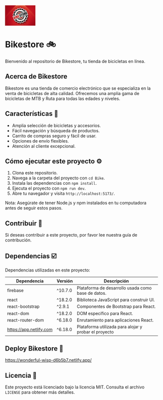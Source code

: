 ![Bikestore](/public/favicon.jpg)

# Bikestore 🚲

Bienvenido al repositorio de Bikestore, tu tienda de bicicletas en línea.

## Acerca de Bikestore

Bikestore es una tienda de comercio electrónico que se especializa en la venta de bicicletas de alta calidad. Ofrecemos una amplia gama de bicicletas de MTB y Ruta para todas las edades y niveles.

## Características 🚀

- Amplia selección de bicicletas y accesorios.
- Fácil navegación y búsqueda de productos.
- Carrito de compras seguro y fácil de usar.
- Opciones de envío flexibles.
- Atención al cliente excepcional.

## Cómo ejecutar este proyecto ⚙️

1. Clona este repositorio.
2. Navega a la carpeta del proyecto con `cd Bike`.
3. Instala las dependencias con `npm install`.
4. Ejecuta el proyecto con `npm run dev`.
5. Abre tu navegador y visita `http://localhost:5173/`.

Nota: Asegúrate de tener Node.js y npm instalados en tu computadora antes de seguir estos pasos.

## Contribuir 🤝

Si deseas contribuir a este proyecto, por favor lee nuestra guía de contribución.

## Dependencias ☑️

Dependencias utilizadas en este proyecto:

| Dependencia                | Versión    | Descripción                                           |
| -------------------------- | ---------- | ----------------------------------------------------- |
| firebase                   | ^10.7.0    | Plataforma de desarrollo usada como base de datos.    |
| react                      | ^18.2.0    | Biblioteca JavaScript para construir UI.              |
| react-bootstrap            | ^2.9.1     | Componentes de Bootstrap para React.                  |
| react-dom                  | ^18.2.0    | DOM específico para React.                            |
| react-router-dom           | ^6.18.0    | Enrutamiento para aplicaciones React.                 |
| https://app.netlify.com    | ^6.18.0    | Plataforma utilizada para alojar y probar el proyecto |

## Deploy Bikestore 📁

https://wonderful-wisp-d6b5b7.netlify.app/

## Licencia 📄

Este proyecto está licenciado bajo la licencia MIT. Consulta el archivo `LICENSE` para obtener más detalles.